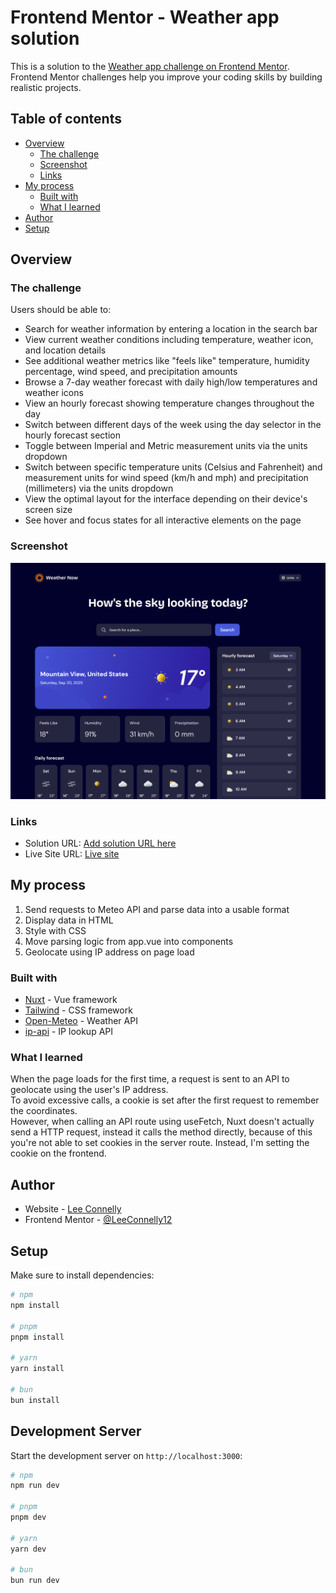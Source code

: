 # Frontend Mentor - Weather app solution

This is a solution to the [Weather app challenge on Frontend Mentor](https://www.frontendmentor.io/challenges/weather-app-K1FhddVm49). Frontend Mentor challenges help you improve your coding skills by building realistic projects.

## Table of contents

- [Overview](#overview)
  - [The challenge](#the-challenge)
  - [Screenshot](#screenshot)
  - [Links](#links)
- [My process](#my-process)
  - [Built with](#built-with)
  - [What I learned](#what-i-learned)
- [Author](#author)
- [Setup](#setup)

## Overview

### The challenge

Users should be able to:

- Search for weather information by entering a location in the search bar
- View current weather conditions including temperature, weather icon, and location details
- See additional weather metrics like "feels like" temperature, humidity percentage, wind speed, and precipitation amounts
- Browse a 7-day weather forecast with daily high/low temperatures and weather icons
- View an hourly forecast showing temperature changes throughout the day
- Switch between different days of the week using the day selector in the hourly forecast section
- Toggle between Imperial and Metric measurement units via the units dropdown
- Switch between specific temperature units (Celsius and Fahrenheit) and measurement units for wind speed (km/h and mph) and precipitation (millimeters) via the units dropdown
- View the optimal layout for the interface depending on their device's screen size
- See hover and focus states for all interactive elements on the page

### Screenshot

![Screenshot](./public/screenshot.png)

### Links

- Solution URL: [Add solution URL here](https://your-solution-url.com)
- Live Site URL: [Live site](https://weather-now.leeconnelly.dev)

## My process

1. Send requests to Meteo API and parse data into a usable format
2. Display data in HTML
3. Style with CSS
4. Move parsing logic from app.vue into components
5. Geolocate using IP address on page load

### Built with

- [Nuxt](https://nuxt.com) - Vue framework
- [Tailwind](https://tailwindcss.com) - CSS framework
- [Open-Meteo](https://open-meteo.com) - Weather API
- [ip-api](https://ip-api.com) - IP lookup API

### What I learned

When the page loads for the first time, a request is sent to an API to geolocate using the user's IP address. <br>
To avoid excessive calls, a cookie is set after the first request to remember the coordinates. <br>
However, when calling an API route using useFetch, Nuxt doesn't actually send a HTTP request, instead it calls the method directly, because of this you're not able to set cookies in the server route. Instead, I'm setting the cookie on the frontend.

## Author

- Website - [Lee Connelly](https://leeconnelly.dev)
- Frontend Mentor - [@LeeConnelly12](https://www.frontendmentor.io/profile/LeeConnelly12)

## Setup

Make sure to install dependencies:

```bash
# npm
npm install

# pnpm
pnpm install

# yarn
yarn install

# bun
bun install
```

## Development Server

Start the development server on `http://localhost:3000`:

```bash
# npm
npm run dev

# pnpm
pnpm dev

# yarn
yarn dev

# bun
bun run dev
```
